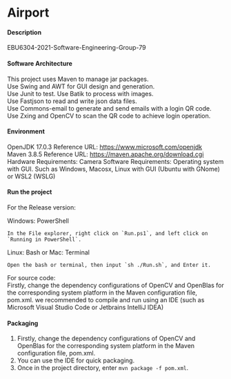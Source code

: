 # Airport

#### Description
EBU6304-2021-Software-Engineering-Group-79

#### Software Architecture
This project uses Maven to manage jar packages.  
Use Swing and AWT for GUI design and generation.  
Use Junit to test. 
Use Batik to process with images.  
Use Fastjson to read and write json data files.  
Use Commons-email to generate and send emails with a login QR code.  
Use Zxing and OpenCV to scan the QR code to achieve login operation.  

#### Environment
OpenJDK 17.0.3 Reference URL: https://www.microsoft.com/openjdk  
Maven 3.8.5 Reference URL: https://maven.apache.org/download.cgi  
Hardware Requirements: Camera Software Requirements: Operating system with GUI. Such as Windows, Macosx, Linux with GUI (Ubuntu with GNome) or WSL2 (WSLG)

#### Run the project 
For the Release version:  
  
Windows: PowerShell
```
In the File explorer, right click on `Run.ps1`, and left click on `Running in PowerShell`.
```
Linux: Bash or Mac: Terminal
```
Open the bash or terminal, then input `sh ./Run.sh`, and Enter it.
```
  
For source code:  
Firstly, change the dependency configurations of OpenCV and OpenBlas for the corresponding system platform in the Maven configuration file, pom.xml.
we recommended to compile and run using an IDE (such as Microsoft Visual Studio Code or Jetbrains IntelliJ IDEA)

#### Packaging
1. Firstly, change the dependency configurations of OpenCV and OpenBlas for the corresponding system platform in the Maven configuration file, pom.xml.
2. You can use the IDE for quick packaging.
3. Once in the project directory, enter `mvn package -f pom.xml`.